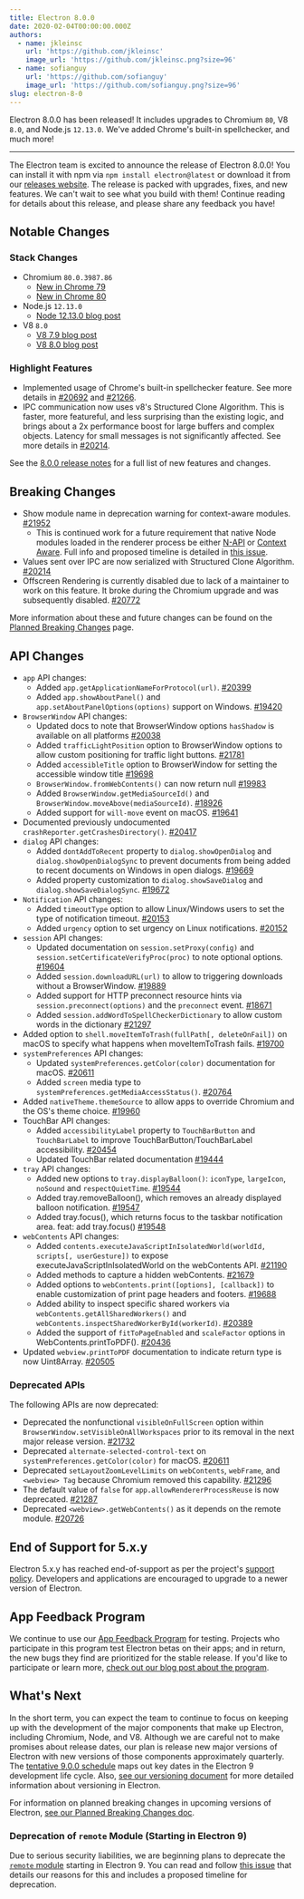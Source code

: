 ```yaml
---
title: Electron 8.0.0
date: 2020-02-04T00:00:00.000Z
authors:
  - name: jkleinsc
    url: 'https://github.com/jkleinsc'
    image_url: 'https://github.com/jkleinsc.png?size=96'
  - name: sofianguy
    url: 'https://github.com/sofianguy'
    image_url: 'https://github.com/sofianguy.png?size=96'
slug: electron-8-0
---
```


Electron 8.0.0 has been released! It includes upgrades to Chromium `80`, V8 `8.0`, and Node.js `12.13.0`. We've added Chrome's built-in spellchecker, and much more!

---

The Electron team is excited to announce the release of Electron 8.0.0! You can install it with npm via `npm install electron@latest` or download it from our [releases website](https://electronjs.org/releases/stable). The release is packed with upgrades, fixes, and new features. We can't wait to see what you build with them! Continue reading for details about this release, and please share any feedback you have!

## Notable Changes

### Stack Changes

- Chromium `80.0.3987.86`
  - [New in Chrome 79](https://developers.google.com/web/updates/2019/12/nic79)
  - [New in Chrome 80](https://chromereleases.googleblog.com/2020/02/stable-channel-update-for-desktop.html)
- Node.js `12.13.0`
  - [Node 12.13.0 blog post](https://nodejs.org/en/blog/release/v12.13.0/)
- V8 `8.0`
  - [V8 7.9 blog post](https://v8.dev/blog/v8-release-79)
  - [V8 8.0 blog post](https://v8.dev/blog/v8-release-80)

### Highlight Features

- Implemented usage of Chrome's built-in spellchecker feature. See more details in [#20692](https://github.com/electron/electron/pull/20692) and [#21266](https://github.com/electron/electron/pull/21266).
- IPC communication now uses v8's Structured Clone Algorithm. This is faster, more featureful, and less surprising than the existing logic, and brings about a 2x performance boost for large buffers and complex objects. Latency for small messages is not significantly affected. See more details in [#20214](https://github.com/electron/electron/pull/20214).

See the [8.0.0 release notes](https://github.com/electron/electron/releases/tag/v8.0.0) for a full list of new features and changes.

## Breaking Changes

- Show module name in deprecation warning for context-aware modules. [#21952](https://github.com/electron/electron/pull/21952)
  - This is continued work for a future requirement that native Node modules loaded in the renderer process be either [N-API](https://nodejs.org/api/n-api.html) or [Context Aware](https://nodejs.org/api/addons.html#addons_context_aware_addons). Full info and proposed timeline is detailed in [this issue](https://github.com/electron/electron/issues/18397).
- Values sent over IPC are now serialized with Structured Clone Algorithm. [#20214](https://github.com/electron/electron/pull/20214)
- Offscreen Rendering is currently disabled due to lack of a maintainer to work on this feature. It broke during the Chromium upgrade and was subsequently disabled. [#20772](https://github.com/electron/electron/issues/20772)

More information about these and future changes can be found on the [Planned Breaking Changes](https://github.com/electron/electron/blob/master/docs/breaking-changes.md) page.

## API Changes

- `app` API changes:
  - Added `app.getApplicationNameForProtocol(url)`. [#20399](https://github.com/electron/electron/pull/20399)
  - Added `app.showAboutPanel()` and `app.setAboutPanelOptions(options)` support on Windows. [#19420](https://github.com/electron/electron/pull/19420)
- `BrowserWindow` API changes:
  - Updated docs to note that BrowserWindow options `hasShadow` is available on all platforms [#20038](https://github.com/electron/electron/pull/20038)
  - Added `trafficLightPosition` option to BrowserWindow options to allow custom positioning for traffic light buttons. [#21781](https://github.com/electron/electron/pull/21781)
  - Added `accessibleTitle` option to BrowserWindow for setting the accessible window title [#19698](https://github.com/electron/electron/pull/19698)
  - `BrowserWindow.fromWebContents()` can now return null [#19983](https://github.com/electron/electron/pull/19983)
  - Added `BrowserWindow.getMediaSourceId()` and `BrowserWindow.moveAbove(mediaSourceId)`. [#18926](https://github.com/electron/electron/pull/18926)
  - Added support for `will-move` event on macOS. [#19641](https://github.com/electron/electron/pull/19641)
- Documented previously undocumented `crashReporter.getCrashesDirectory()`. [#20417](https://github.com/electron/electron/pull/20417)
- `dialog` API changes:
  - Added `dontAddToRecent` property to `dialog.showOpenDialog` and `dialog.showOpenDialogSync` to prevent documents from being added to recent documents on Windows in open dialogs. [#19669](https://github.com/electron/electron/pull/19669)
  - Added property customization to `dialog.showSaveDialog` and `dialog.showSaveDialogSync`. [#19672](https://github.com/electron/electron/pull/19672)
- `Notification` API changes:
  - Added `timeoutType` option to allow Linux/Windows users to set the type of notification timeout. [#20153](https://github.com/electron/electron/pull/20153)
  - Added `urgency` option to set urgency on Linux notifications. [#20152](https://github.com/electron/electron/pull/20152)
- `session` API changes:
  - Updated documentation on `session.setProxy(config)` and `session.setCertificateVerifyProc(proc)` to note optional options. [#19604](https://github.com/electron/electron/pull/19604)
  - Added `session.downloadURL(url)` to allow to triggering downloads without a BrowserWindow. [#19889](https://github.com/electron/electron/pull/19889)
  - Added support for HTTP preconnect resource hints via `session.preconnect(options)` and the `preconnect` event. [#18671](http://github.com/electron/electron/pull/18671)
  - Added `session.addWordToSpellCheckerDictionary` to allow custom words in the dictionary [#21297](http://github.com/electron/electron/pull/21297)
- Added option to `shell.moveItemToTrash(fullPath[, deleteOnFail])` on macOS to specify what happens when moveItemToTrash fails. [#19700](https://github.com/electron/electron/pull/19700)
- `systemPreferences` API changes:
  - Updated `systemPreferences.getColor(color)` documentation for macOS. [#20611](https://github.com/electron/electron/pull/20611)
  - Added `screen` media type to `systemPreferences.getMediaAccessStatus()`. [#20764](https://github.com/electron/electron/pull/20764)
- Added `nativeTheme.themeSource` to allow apps to override Chromium and the OS's theme choice. [#19960](https://github.com/electron/electron/pull/19960)
- TouchBar API changes:
  - Added `accessibilityLabel` property to `TouchBarButton` and `TouchBarLabel` to improve TouchBarButton/TouchBarLabel accessibility. [#20454](https://github.com/electron/electron/pull/20454)
  - Updated TouchBar related documentation [#19444](https://github.com/electron/electron/pull/19444)
- `tray` API changes:
  - Added new options to `tray.displayBalloon()`: `iconType`, `largeIcon`, `noSound` and `respectQuietTime`. [#19544](https://github.com/electron/electron/pull/19544)
  - Added tray.removeBalloon(), which removes an already displayed balloon notification. [#19547](https://github.com/electron/electron/pull/19547)
  - Added tray.focus(), which returns focus to the taskbar notification area. feat: add tray.focus() [#19548](https://github.com/electron/electron/pull/19548)
- `webContents` API changes:
  - Added `contents.executeJavaScriptInIsolatedWorld(worldId, scripts[, userGesture])` to expose executeJavaScriptInIsolatedWorld on the webContents API. [#21190](https://github.com/electron/electron/pull/21190)
  - Added methods to capture a hidden webContents. [#21679](https://github.com/electron/electron/pull/21679)
  - Added options to `webContents.print([options], [callback])` to enable customization of print page headers and footers. [#19688](https://github.com/electron/electron/pull/19688)
  - Added ability to inspect specific shared workers via `webContents.getAllSharedWorkers()` and `webContents.inspectSharedWorkerById(workerId)`. [#20389](https://github.com/electron/electron/pull/20389)
  - Added the support of `fitToPageEnabled` and `scaleFactor` options in WebContents.printToPDF(). [#20436](https://github.com/electron/electron/pull/20436)
- Updated `webview.printToPDF` documentation to indicate return type is now Uint8Array. [#20505](https://github.com/electron/electron/pull/20505)

### Deprecated APIs

The following APIs are now deprecated:

- Deprecated the nonfunctional `visibleOnFullScreen` option within `BrowserWindow.setVisibleOnAllWorkspaces` prior to its removal in the next major release version. [#21732](https://github.com/electron/electron/pull/21732)
- Deprecated `alternate-selected-control-text` on `systemPreferences.getColor(color)` for macOS. [#20611](https://github.com/electron/electron/pull/20611)
- Deprecated `setLayoutZoomLevelLimits` on `webContents`, `webFrame`, and `<webview> Tag` because Chromium removed this capability. [#21296](https://github.com/electron/electron/pull/21296)
- The default value of `false` for `app.allowRendererProcessReuse` is now deprecated. [#21287](https://github.com/electron/electron/pull/21287)
- Deprecated `<webview>.getWebContents()` as it depends on the remote module. [#20726](https://github.com/electron/electron/pull/20726)

## End of Support for 5.x.y

Electron 5.x.y has reached end-of-support as per the project's
[support policy](https://electronjs.org/docs/tutorial/support#supported-versions).
Developers and applications are encouraged to upgrade to a newer version of Electron.

## App Feedback Program

We continue to use our [App Feedback Program](https://electronjs.org/blog/app-feedback-program) for testing. Projects who participate in this program test Electron betas on their apps; and in return, the new bugs they find are prioritized for the stable release. If you'd like to participate or learn more, [check out our blog post about the program](https://electronjs.org/blog/app-feedback-program).

## What's Next

In the short term, you can expect the team to continue to focus on keeping up with the development of the major components that make up Electron, including Chromium, Node, and V8. Although we are careful not to make promises about release dates, our plan is release new major versions of Electron with new versions of those components approximately quarterly. The [tentative 9.0.0 schedule](https://electronjs.org/docs/tutorial/electron-timelines) maps out key dates in the Electron 9 development life cycle. Also, [see our versioning document](https://electronjs.org/docs/tutorial/electron-versioning) for more detailed information about versioning in Electron.

For information on planned breaking changes in upcoming versions of Electron, [see our Planned Breaking Changes doc](https://github.com/electron/electron/blob/master/docs/breaking-changes.md).

### Deprecation of `remote` Module (Starting in Electron 9)

Due to serious security liabilities, we are beginning plans to deprecate the [`remote` module](https://www.electronjs.org/docs/api/remote) starting in Electron 9. You can read and follow [this issue](https://github.com/electron/electron/issues/21408) that details our reasons for this and includes a proposed timeline for deprecation.
